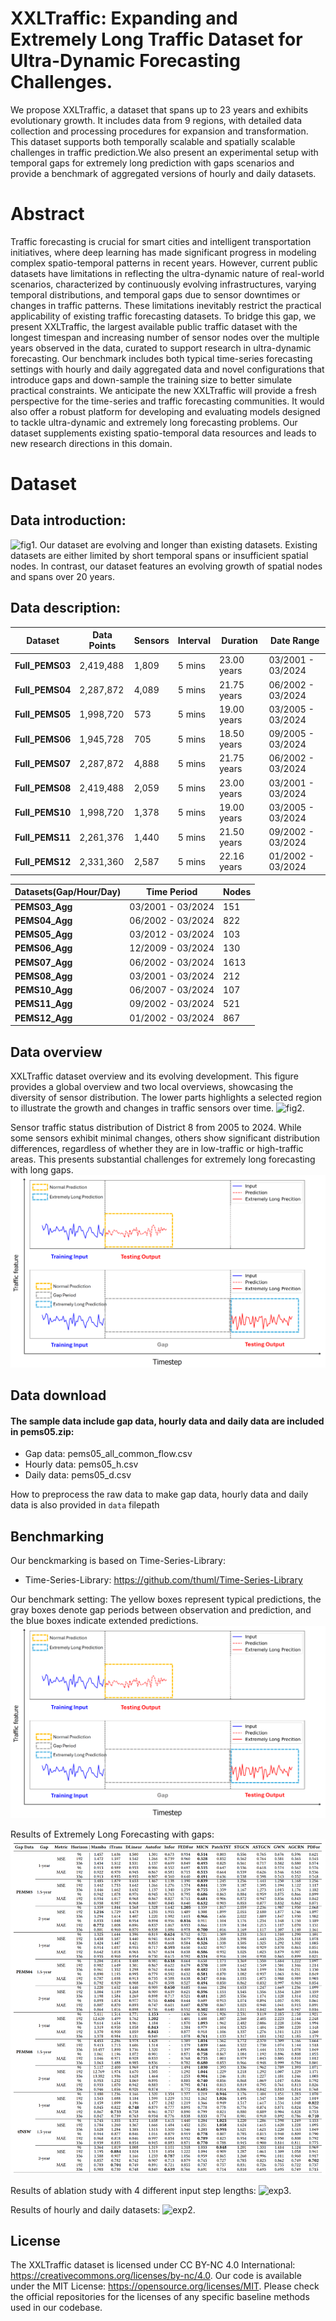 # **XXLTraffic: Expanding and Extremely Long Traffic Dataset for Ultra-Dynamic Forecasting Challenges**. 

We propose XXLTraffic, a dataset that spans up to 23 years and exhibits evolutionary growth. It includes data from 9 regions, with detailed data collection and processing procedures for expansion and transformation. This dataset supports both temporally scalable and spatially scalable challenges in traffic prediction.We also present an experimental setup with temporal gaps for extremely long prediction with gaps scenarios and provide a benchmark of aggregated versions of hourly and daily datasets.


# Abstract

Traffic forecasting is crucial for smart cities and intelligent transportation initiatives, where deep learning has made significant progress in modeling complex spatio-temporal patterns in recent years. However, current public datasets have limitations in reflecting the ultra-dynamic nature of real-world scenarios, characterized by continuously evolving infrastructures, varying temporal distributions, and temporal gaps due to sensor downtimes or changes in traffic patterns. These limitations inevitably restrict the practical applicability of existing traffic forecasting datasets. To bridge this gap, we present XXLTraffic, the largest available public traffic dataset with the longest timespan and increasing number of sensor nodes over the multiple years observed in the data, curated to support research in ultra-dynamic forecasting. Our benchmark includes both typical time-series forecasting settings with hourly and daily aggregated data and novel configurations that introduce gaps and down-sample the training size to better simulate practical constraints. We anticipate the new XXLTraffic will provide a fresh perspective for the time-series and traffic forecasting communities. It would also offer a robust platform for developing and evaluating models designed to tackle ultra-dynamic and extremely long forecasting problems. Our dataset supplements existing spatio-temporal data resources and leads to new research directions in this domain.


# Dataset

## Data introduction:
![fig1.](fig1.png)
Our dataset are evolving and longer than existing datasets. Existing datasets are either limited by short temporal spans or insufficient spatial nodes. In contrast, our dataset features an evolving growth of spatial nodes and spans over 20 years.

## Data description:

| Dataset        | Data Points | Sensors | Interval | Duration     | Date Range        |
|----------------|-------------|---------|----------|--------------|-------------------|
| **Full_PEMS03**| 2,419,488   | 1,809   | 5 mins   | 23.00 years  | 03/2001 - 03/2024 |
| **Full_PEMS04**| 2,287,872   | 4,089   | 5 mins   | 21.75 years  | 06/2002 - 03/2024 |
| **Full_PEMS05**| 1,998,720   | 573     | 5 mins   | 19.00 years  | 03/2005 - 03/2024 |
| **Full_PEMS06**| 1,945,728   | 705     | 5 mins   | 18.50 years  | 09/2005 - 03/2024 |
| **Full_PEMS07**| 2,287,872   | 4,888   | 5 mins   | 21.75 years  | 06/2002 - 03/2024 |
| **Full_PEMS08**| 2,419,488   | 2,059   | 5 mins   | 23.00 years  | 03/2001 - 03/2024 |
| **Full_PEMS10**| 1,998,720   | 1,378   | 5 mins   | 19.00 years  | 03/2005 - 03/2024 |
| **Full_PEMS11**| 2,261,376   | 1,440   | 5 mins   | 21.50 years  | 09/2002 - 03/2024 |
| **Full_PEMS12**| 2,331,360   | 2,587   | 5 mins   | 22.16 years  | 01/2002 - 03/2024 |

| Datasets(Gap/Hour/Day) | Time Period       | Nodes |
|------------------------|-------------------|-------|
| **PEMS03_Agg**         | 03/2001 - 03/2024 | 151   |
| **PEMS04_Agg**         | 06/2002 - 03/2024 | 822   |
| **PEMS05_Agg**         | 03/2012 - 03/2024 | 103   |
| **PEMS06_Agg**         | 12/2009 - 03/2024 | 130   |
| **PEMS07_Agg**         | 06/2002 - 03/2024 | 1613  |
| **PEMS08_Agg**         | 03/2001 - 03/2024 | 212   |
| **PEMS10_Agg**         | 06/2007 - 03/2024 | 107   |
| **PEMS11_Agg**         | 09/2002 - 03/2024 | 521   |
| **PEMS12_Agg**         | 01/2002 - 03/2024 | 867   |

## Data overview

XXLTraffic dataset overview and its evolving development. This figure provides a global overview and two local overviews, showcasing the diversity of sensor distribution. The lower parts highlights a selected region to illustrate the growth and changes in traffic sensors over time.
![fig2.](fig2.png)

Sensor traffic status distribution of District 8 from 2005 to 2024. While some sensors exhibit minimal changes, others show significant distribution differences, regardless of whether they are in low-traffic or high-traffic areas. This presents substantial challenges for extremely long forecasting with long gaps.
![fig333.](fig333.png)

## Data download

#### The sample data include gap data, hourly data and daily data are included in pems05.zip:

- Gap data: pems05_all_common_flow.csv
- Hourly data: pems05_h.csv
- Daily data: pems05_d.csv

How to preprocess the raw data to make gap data, hourly data and daily data is also provided in ```data``` filepath

## Benchmarking

Our benckmarking is based on Time-Series-Library:
- Time-Series-Library: https://github.com/thuml/Time-Series-Library

Our benchmark setting: The yellow boxes represent typical predictions, the gray boxes denote
gap periods between observation and prediction, and the blue boxes indicate extended predictions.
![exp.](fig333.png)

Results of Extremely Long Forecasting with gaps:
![exp1.](ex1.png)

Results of ablation study with 4 different input step lengths:
![exp3.](ex3.png)

Results of hourly and daily datasets:
![exp2.](ex2.png)

## License

The XXLTraffic dataset is licensed under CC BY-NC 4.0 International: https://creativecommons.org/licenses/by-nc/4.0. Our code is available under the MIT License: https://opensource.org/licenses/MIT. Please check the official repositories for the licenses of any specific baseline methods used in our codebase.

